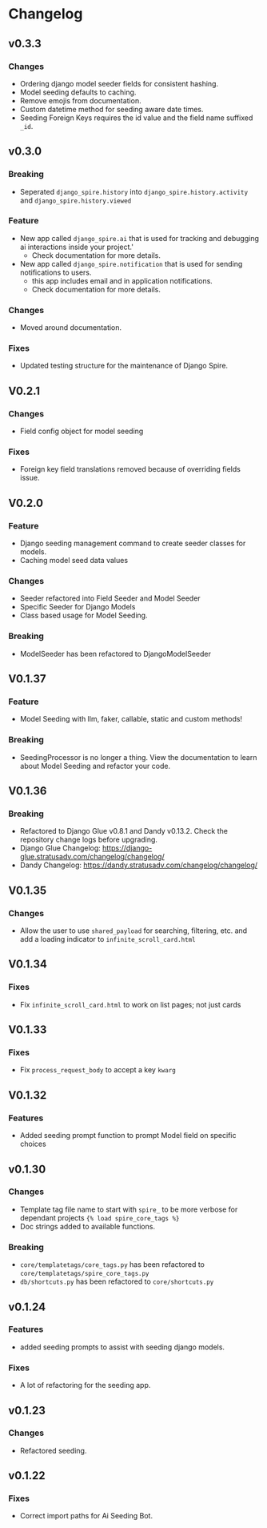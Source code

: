 # Changelog

## v0.3.3

### Changes
- Ordering django model seeder fields for consistent hashing. 
- Model seeding defaults to caching. 
- Remove emojis from documentation. 
- Custom datetime method for seeding aware date times.
- Seeding Foreign Keys requires the id value and the field name suffixed `_id`.

## v0.3.0

### Breaking

- Seperated `django_spire.history` into `django_spire.history.activity` and `django_spire.history.viewed`

### Feature

- New app called `django_spire.ai` that is used for tracking and debugging ai interactions inside your project.'
  - Check documentation for more details.
- New app called `django_spire.notification` that is used for sending notifications to users.
  - this app includes email and in application notifications.
  - Check documentation for more details.

### Changes

- Moved around documentation.

### Fixes

- Updated testing structure for the maintenance of Django Spire.

## V0.2.1

### Changes
- Field config object for model seeding

### Fixes
- Foreign key field translations removed because of overriding fields issue.


## V0.2.0
### Feature
- Django seeding management command to create seeder classes for models.
- Caching model seed data values

### Changes
- Seeder refactored into Field Seeder and Model Seeder
- Specific Seeder for Django Models
- Class based usage for Model Seeding.


### Breaking
- ModelSeeder has been refactored to DjangoModelSeeder  


## V0.1.37
### Feature
- Model Seeding with llm, faker, callable, static and custom methods!

### Breaking
- SeedingProcessor is no longer a thing. View the documentation to learn about Model Seeding and refactor your code.  



## V0.1.36
### Breaking
- Refactored to Django Glue v0.8.1 and Dandy v0.13.2. Check the repository change logs before upgrading.  
- Django Glue Changelog: https://django-glue.stratusadv.com/changelog/changelog/
- Dandy Changelog: https://dandy.stratusadv.com/changelog/changelog/


## V0.1.35
### Changes
- Allow the user to use `shared_payload` for searching, filtering, etc. and add a loading indicator to  `infinite_scroll_card.html`  

## V0.1.34
### Fixes
- Fix `infinite_scroll_card.html` to work on list pages; not just cards

## V0.1.33
### Fixes
- Fix `process_request_body` to accept a key `kwarg`

## V0.1.32
### Features
- Added seeding prompt function to prompt Model field on specific choices

## v0.1.30
### Changes
- Template tag file name to start with `spire_` to be more verbose for dependant projects `{% load spire_core_tags %}`
- Doc strings added to available functions. 

### Breaking 
- `core/templatetags/core_tags.py` has been refactored to `core/templatetags/spire_core_tags.py`
- `db/shortcuts.py` has been refactored to `core/shortcuts.py`

## v0.1.24
### Features
- added seeding prompts to assist with seeding django models.

### Fixes
- A lot of refactoring for the seeding app.

## v0.1.23
### Changes
- Refactored seeding.

## v0.1.22
### Fixes
- Correct import paths for Ai Seeding Bot.
